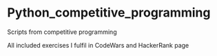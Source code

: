 # Python_competitive_programming
Scripts from competitive programming


All included exercises I fulfil in CodeWars and HackerRank page
